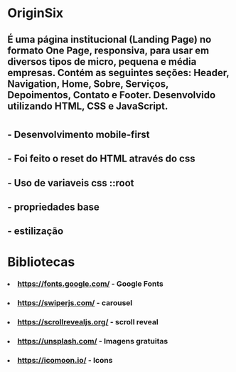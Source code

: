 # OriginSix 

## É uma página institucional (Landing Page) no formato One Page, responsiva, para usar em diversos tipos de micro, pequena e média empresas. Contém as seguintes seções: Header, Navigation, Home, Sobre, Serviços, Depoimentos, Contato e Footer. Desenvolvido utilizando HTML, CSS e JavaScript.

#
## - Desenvolvimento mobile-first
## - Foi feito o reset do HTML através do css
## - Uso de variaveis css ::root
## - propriedades base
## - estilização
# 
#  Bibliotecas
### <li> https://fonts.google.com/ - Google Fonts
### <li> https://swiperjs.com/ - carousel
### <li> https://scrollrevealjs.org/ - scroll reveal
### <li> https://unsplash.com/ - Imagens gratuitas
### <li> https://icomoon.io/ - Icons